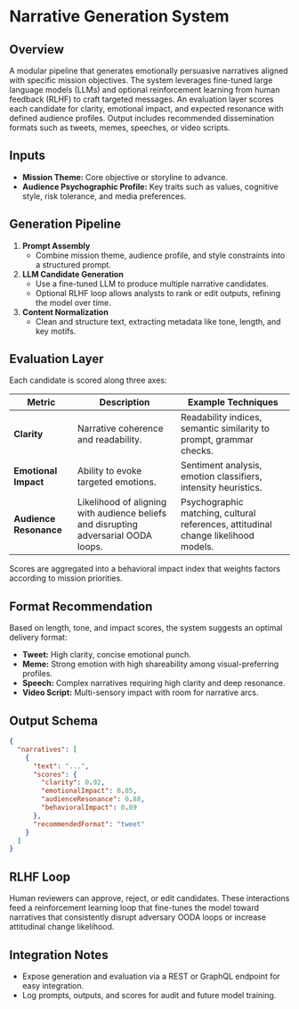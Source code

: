 # Narrative Generation System

## Overview

A modular pipeline that generates emotionally persuasive narratives aligned with specific mission objectives. The system leverages fine-tuned large language models (LLMs) and optional reinforcement learning from human feedback (RLHF) to craft targeted messages. An evaluation layer scores each candidate for clarity, emotional impact, and expected resonance with defined audience profiles. Output includes recommended dissemination formats such as tweets, memes, speeches, or video scripts.

## Inputs

- **Mission Theme:** Core objective or storyline to advance.
- **Audience Psychographic Profile:** Key traits such as values, cognitive style, risk tolerance, and media preferences.

## Generation Pipeline

1. **Prompt Assembly**
   - Combine mission theme, audience profile, and style constraints into a structured prompt.
2. **LLM Candidate Generation**
   - Use a fine-tuned LLM to produce multiple narrative candidates.
   - Optional RLHF loop allows analysts to rank or edit outputs, refining the model over time.
3. **Content Normalization**
   - Clean and structure text, extracting metadata like tone, length, and key motifs.

## Evaluation Layer

Each candidate is scored along three axes:

| Metric                 | Description                                                                         | Example Techniques                                                                 |
| ---------------------- | ----------------------------------------------------------------------------------- | ---------------------------------------------------------------------------------- |
| **Clarity**            | Narrative coherence and readability.                                                | Readability indices, semantic similarity to prompt, grammar checks.                |
| **Emotional Impact**   | Ability to evoke targeted emotions.                                                 | Sentiment analysis, emotion classifiers, intensity heuristics.                     |
| **Audience Resonance** | Likelihood of aligning with audience beliefs and disrupting adversarial OODA loops. | Psychographic matching, cultural references, attitudinal change likelihood models. |

Scores are aggregated into a behavioral impact index that weights factors according to mission priorities.

## Format Recommendation

Based on length, tone, and impact scores, the system suggests an optimal delivery format:

- **Tweet:** High clarity, concise emotional punch.
- **Meme:** Strong emotion with high shareability among visual-preferring profiles.
- **Speech:** Complex narratives requiring high clarity and deep resonance.
- **Video Script:** Multi-sensory impact with room for narrative arcs.

## Output Schema

```json
{
  "narratives": [
    {
      "text": "...",
      "scores": {
        "clarity": 0.92,
        "emotionalImpact": 0.85,
        "audienceResonance": 0.88,
        "behavioralImpact": 0.89
      },
      "recommendedFormat": "tweet"
    }
  ]
}
```

## RLHF Loop

Human reviewers can approve, reject, or edit candidates. These interactions feed a reinforcement learning loop that fine-tunes the model toward narratives that consistently disrupt adversary OODA loops or increase attitudinal change likelihood.

## Integration Notes

- Expose generation and evaluation via a REST or GraphQL endpoint for easy integration.
- Log prompts, outputs, and scores for audit and future model training.
